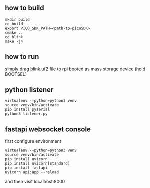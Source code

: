 ## how to build

    mkdir build
    cd build
    export PICO_SDK_PATH=<path-to-picoSDK>
    cmake ..
    cd blink
    make -j4

## how to run

simply drag blink.uf2 file to rpi booted as mass storage device (hold BOOTSEL)

## python listener

    virtualenv --python=python3 venv
    source venv/bin/activate
    pip install pyserial
    python3 listener.py

## fastapi websocket console

first configure environment

    virtualenv --python=python3 venv
    source venv/bin/activate
    pip install uvicorn
    pip install uvicorn[standard]
    pip install fastapi
    uvicorn api:app --reload

and then visit localhost:8000